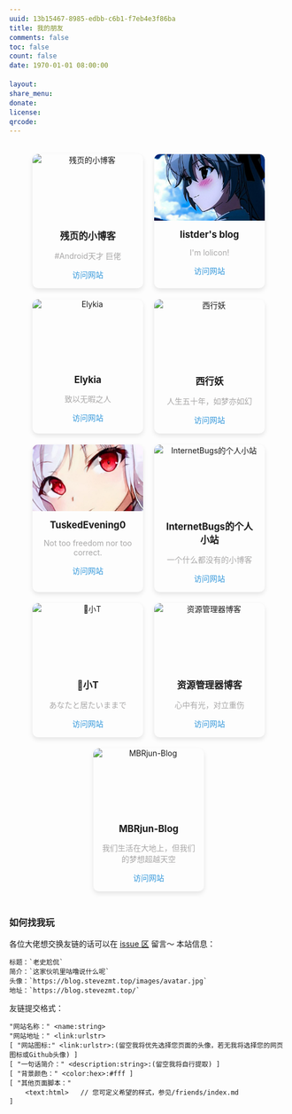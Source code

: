 ```yaml
---
uuid: 13b15467-8985-edbb-c6b1-f7eb4e3f86ba
title: 我的朋友
comments: false
toc: false
count: false
date: 1970-01-01 08:00:00

layout: 
share_menu:
donate:
license:
qrcode: 
---
```



<style>
.friends-container{display:flex;flex-wrap:wrap;justify-content:center;gap:20px;padding:20px}
.friend-card{background: #ffffff1a;border-radius:10px;box-shadow:0 4px 8px rgba(0,0,0,0.1);overflow:hidden;width:200px;text-align:center}
.card-image{height:120px;overflow:hidden}
.card-image img{width:100%;height:120px;object-fit:cover;display:block}
.friend-info{padding:15px}
.friend-info h3{margin:0;font-size:1.2em;}
.friend-info p{color:var(--text-color-secondary, #a8a7a7ff)}
.friend-info a{color:#3498db;text-decoration:none}
</style>

<div class="friends-container">
  <div class="friend-card  mdui-ripple">
    <div class="card-image">
        <img src="https://blog.canyie.top/data/image/avatar_new.jpg" alt="残页的小博客">
    </div>
    <div class="friend-info">
      <h3>残页的小博客</h3>
      <p>#Android天才 巨佬</p>
      <a href="https://blog.canyie.top/">访问网站</a>
    </div>
  </div>
  
  <div class="friend-card  mdui-ripple">
    <div class="card-image ">
        <img src="/friends/listder.jpg" alt="listder's blog">
    </div>
    <div class="friend-info">
      <h3>listder's blog</h3>
      <p>I'm lolicon!</p>
      <a href="https://blog.listder.xyz/">访问网站</a>
    </div>
  </div>

   <div class="friend-card  mdui-ripple">
    <div class="card-image">
        <img src="https://bu.dusays.com/2024/10/25/671b2438203a6.gif" alt="Elykia">
    </div>
    <div class="friend-info">
      <h3>Elykia</h3>
      <p>致以无暇之人</p>
      <a href="https://blog.elykia.cn/">访问网站</a>
    </div>
  </div>

  <div class="friend-card mdui-ripple">
    <div class="card-image">
        <img src="https://s3.ax1x.com/2021/01/31/yEfCCR.png" alt="西行妖">
    </div>
    <div class="friend-info">
      <h3>西行妖</h3>
      <p>人生五十年，如梦亦如幻</p>
      <a href="https://my.toho.red">访问网站</a>
    </div>
  </div>

  <!-- <div class="friend-card  mdui-ripple" >
    <div style="height: 120px; overflow: hidden;">
        <img src="https://cdn.lar.moe/static/avatar/me.webp" alt="花と詩" style="width: 100%; height: 120px; object-fit: cover;">
    </div>
    <div class="friend-info" style="padding: 15px;">
      <h3 style="margin: 0; font-size: 1.2em;  color: var(--text-color, #000);">花と詩</h3>
      <p style="color: #666;">Hana to Uta</p>
      <a href="https://lar.moe/" style="color: #3498db; text-decoration: none;">访问网站</a>
    </div>
  </div> -->
  <!-- Address Unreachable at 2025-09-20! Please Contact with us. -->


  <div class="friend-card mdui-ripple">
    <div class="card-image">
        <img src="/friends/piowonsler.jpg" alt="TuskedEvening0">
    </div>
    <div class="friend-info">
      <h3>TuskedEvening0</h3>
      <p>Not too freedom nor too correct.</p>
      <a href="https://tuskede0.top/">访问网站</a>
    </div>
  </div>

  <div class="friend-card  mdui-ripple">
    <div class="card-image">
        <img src="https://zhmoegirl.com/favicon.ico" alt="InternetBugs的个人小站">
    </div>
    <div class="friend-info">
      <h3>InternetBugs的个人小站</h3>
      <p>一个什么都没有的小博客</p>
      <a href="https://zhmoegirl.com/">访问网站</a>
    </div>
  </div>

  <div class="friend-card  mdui-ripple">
    <div class="card-image">
        <img src="https://sin.moe/api/v2/objects/avatar/kf9ppqa68kkdxf4rnr.jpeg" alt="🍋小T">
    </div>
    <div class="friend-info">
      <h3>🍋小T</h3>
      <p>あなたと居たいままで</p>
      <a href="https://sin.moe/">访问网站</a>
    </div>
  </div>

  <div class="friend-card  mdui-ripple">
    <div class="card-image">
        <img src="https://cos.zyglq.cn/static/web-logo.jpg" alt="资源管理器博客">
    </div>
    <div class="friend-info">
      <h3>资源管理器博客</h3>
      <p>心中有光，对立重伤</p>
      <a href="https://www.zyglq.cn/">访问网站</a>
    </div>
  </div>
  <div class="friend-card  mdui-ripple">
    <div class="card-image">
        <img src="https://lfs.libmbr.com/assets/pics/LG4v5Savatar180px.webp" alt="MBRjun-Blog">
    </div>
    <div class="friend-info">
      <h3>MBRjun-Blog</h3>
      <p>我们生活在大地上，但我们的梦想超越天空</p>
      <a href="https://www.libmbr.com/">访问网站</a>
    </div>
  </div>

</div>
  <!-- 可以继续添加更多友链卡片 -->
  <!-- SAMPLE --

  <!-- <div class="friend-card  mdui-ripple">
    <div class="card-image">
        <img src="<link:图片链接>" alt="<name:博客名称>">
    </div>
    <div class="friend-info">
      <h3><name:博客名称></h3>
      <p><description:不超过15字的简介></p>
      <a href="<link:站点链接>">访问网站</a>
    </div>
  </div> --> 


### 如何找我玩
各位大佬想交换友链的话可以在 [issue 区](https://github.com/SteveZMTstudios/articles/issues/new/choose) 留言～
本站信息：
```
标题：`老史尬侃`
简介：`这家伙叽里咕噜说什么呢`
头像：`https://blog.stevezmt.top/images/avatar.jpg`
地址：`https://blog.stevezmt.top/`
```

友链提交格式：
```
"网站名称：" <name:string>
"网站地址：" <link:urlstr>
[ "网站图标:" <link:urlstr>:(留空我将优先选择您页面的头像，若无我将选择您的网页图标或Github头像) ]
[ "一句话简介：" <description:string>:(留空我将自行提取) ]
[ "背景颜色：" <color:hex>:#fff ]
[ "其他页面脚本："
    <text:html>   // 您可定义希望的样式，参见/friends/index.md
]
```


